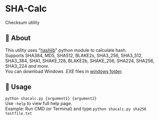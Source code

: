 # SHA-Calc
Checksum utility
## :page_facing_up: About
This utility uses "[hashlib](https://docs.python.org/3/library/hashlib.html)" python module to calculate hash.
<br>Supports SHA384, MD5, SHA512, BLAKE2s, SHA3_256, SHA3_512, SHA3_384, SHA1, SHAKE_128, BLAKE2b, SHAKE_256, SHA224, SHA256, SHA3_224 *and more*.
<br>You can download Windows .EXE files in [windows folder](windows/).
## 🔧 Usage
`python shacalc.py {argument1} {argument2}`<br>
Use `-help` to view full help page.
<br>Example: Run CMD (or Terminal) and type `python shacalc.py sha256 testfile.txt`
